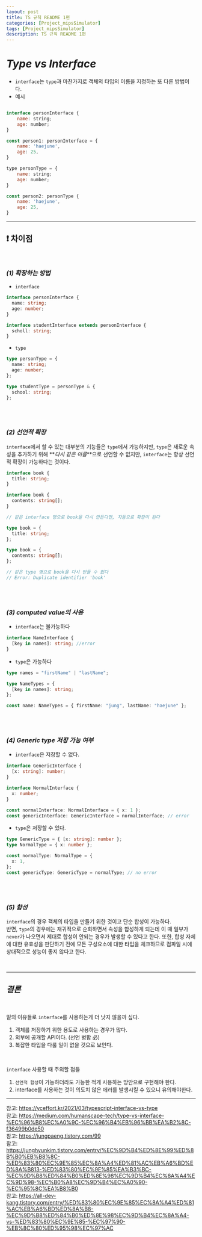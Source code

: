 ```yaml
---
layout: post
title: TS 규칙 README 1편
categories: [Project_mipsSimulator]
tags: [Project_mipsSimulator]
description: TS 규칙 README 1편
---
```


# **_Type vs Interface_**

- `interface`는 `type`과 마찬가지로 객체의 타입의 이름을 지정하는 또 다른 방법이다.
- 예시

```javascript

interface personInterface {
    name: string;
    age: number;
}

const person1: personInterface = {
    name: 'haejune',
    age: 25,
}

type personType = {
    name: string;
    age: number;
}

const person2: personType {
    name: 'haejune',
    age: 25,
}
```

<hr>

## ❗️ 차이점

<br>

### **_(1) 확장하는 방법_**

- `interface`

```typescript
interface personInterface {
  name: string;
  age: number;
}

interface studentInterface extends personInterface {
  scholl: string;
}
```

- `type`

```typescript
type personType = {
  name: string;
  age: number;
};

type studentType = personType & {
  school: string;
};
```

<br><br>

### **_(2) 선언적 확장_**

`interface`에서 할 수 있는 대부분의 기능들은 `type`에서 가능하지만, `type`은 새로운 속성을 추가하기 위해 **_다시 같은 이름_**으로 선언할 수 없지만, `interface`는 항상 선언적 확장이 가능하다는 것이다.

```typescript
interface book {
  title: string;
}

interface book {
  contents: string[];
}

// 같은 interface 명으로 book을 다시 만든다면, 자동으로 확장이 된다

type book = {
  title: string;
};

type book = {
  contents: string[];
};

// 같은 type 명으로 book을 다시 만들 수 없다
// Error: Duplicate identifier 'book'
```

<br><br>

### **_(3) computed value의 사용_**

- `interface`는 불가능하다

```typescript
interface NameInterface {
  [key in names]: string; //error
}
```

- `type`은 가능하다

```typescript
type names = "firstName" | "lastName";

type NameTypes = {
  [key in names]: string;
};

const name: NameTypes = { firstName: "jung", lastName: "haejune" };
```

<br><br>

### **_(4) Generic type 저장 가능 여부_**

- `interface`은 저장할 수 없다.

```typescript
interface GenericInterface {
  [x: string]: number;
}

interface NormalInterface {
  x: number;
}

const normalInterface: NormalInterface = { x: 1 };
const genericInterface: GenericInterface = normalInterface; // error
```

- `type`은 저장할 수 있다.

```typescript
type GenericType = { [x: string]: number };
type NormalType = { x: number };

const normalType: NormalType = {
  x: 1,
};
const genericType: GenericType = normalType; // no error
```

<br><br>

### **_(5) 합성_**

`interface`의 경우 객체의 타입을 만들기 위한 것이고 단순 합성이 가능하다.  
반면, `type`의 경우에는 재귀적으로 순회하면서 속성을 합성하게 되는데 이 때 일부가 `never`가 나오면서 제대로 합성이 안되는 경우가 발생할 수 있다고 한다. 또한, 합성 자체에 대한 유효성을 판단하기 전에 모든 구성요소에 대한 타입을 체크하므로 컴파일 시에 상대적으로 성능이 좋지 않다고 한다.

<br><hr>

## **_결론_**

<br>

밑의 이유들로 `interface`를 사용하는게 더 낫지 않을까 싶다.

1. 객체를 저장하기 위한 용도로 사용하는 경우가 많다.
2. 외부에 공개할 API이다. (선언 병합 必)
3. 복잡한 타입을 다룰 일이 없을 것으로 보인다.

<br>

`interface` 사용할 때 주의할 점들

1. `선언적 합성`이 가능하더라도 가능한 적게 사용하는 방안으로 구현해야 한다.
2. interface를 사용하는 것이 의도치 않은 에러를 발생시킬 수 있으니 유의해야한다.

<hr>

참고: https://yceffort.kr/2021/03/typescript-interface-vs-type  
참고: https://medium.com/humanscape-tech/type-vs-interface-%EC%96%B8%EC%A0%9C-%EC%96%B4%EB%96%BB%EA%B2%8C-f36499b0de50  
참고: https://jungpaeng.tistory.com/99  
참고: https://junghyunkim.tistory.com/entry/%EC%9D%B4%ED%8E%99%ED%8B%B0%EB%B8%8C-%ED%83%80%EC%9E%85%EC%8A%A4%ED%81%AC%EB%A6%BD%ED%8A%B813-%ED%83%80%EC%9E%85%EA%B3%BC-%EC%9D%B8%ED%84%B0%ED%8E%98%EC%9D%B4%EC%8A%A4%EC%9D%98-%EC%B0%A8%EC%9D%B4%EC%A0%90-%EC%95%8C%EA%B8%B0  
참고: https://all-dev-kang.tistory.com/entry/%ED%83%80%EC%9E%85%EC%8A%A4%ED%81%AC%EB%A6%BD%ED%8A%B8-%EC%9D%B8%ED%84%B0%ED%8E%98%EC%9D%B4%EC%8A%A4-vs-%ED%83%80%EC%9E%85-%EC%97%90-%EB%8C%80%ED%95%98%EC%97%AC
